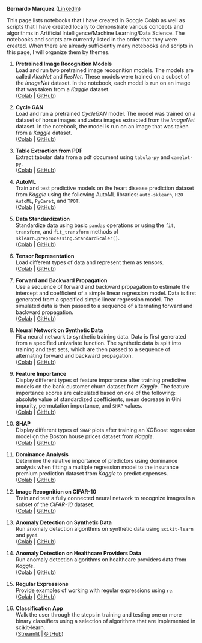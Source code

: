 **Bernardo Marquez** (<a href="http://www.linkedin.com/in/bernardo-marquez-1266476" target="_blank" rel="noopener noreferrer">LinkedIn</a>)

This page lists notebooks that I have created in Google Colab as well as scripts that I have created locally to demonstrate various concepts and algorithms in Artificial Intelligence/Machine Learning/Data Science. The notebooks and scripts are currently listed in the order that they were created. When there are already sufficiently many notebooks and scripts in this page, I will organize them by themes.

1. **Pretrained Image Recognition Models**  
Load and run two pretrained image recognition models. The models are called *AlexNet* and *ResNet*. These models were trained on a subset of the *ImageNet* dataset. In the notebook, each model is run on an image that was taken from a *Kaggle* dataset.  
(<a href="https://colab.research.google.com/drive/1sLkTThmtt-2VllfF-XnZ-Wi8rpcYZ26p?usp=sharing" target="_blank" rel="noopener noreferrer">Colab</a> | <a href="https://github.com/bern429/AI-ML-DS-Excursions/blob/main/000_pretrainedImageRecognitionModels/pretrainedImageRecognitionModels.ipynb" target="_blank" rel="noopener noreferrer">GitHub</a>)
   
2. **Cycle GAN**  
Load and run a pretrained *CycleGAN* model. The model was trained on a dataset of horse images and zebra images extracted from the *ImageNet* dataset. In the notebook, the model is run on an image that was taken from a *Kaggle* dataset.  
(<a href="https://colab.research.google.com/drive/13DJuCbOFmlbBpzy4ogVPwEUYRMrDbqYA?usp=sharing" target="_blank" rel="noopener noreferrer">Colab</a> | <a href="https://github.com/bern429/AI-ML-DS-Excursions/blob/main/001_cycleGAN/cycleGAN.ipynb" target="_blank" rel="noopener noreferrer">GitHub</a>)

3. **Table Extraction from PDF**  
Extract tabular data from a pdf document using `tabula-py` and `camelot-py`.  
(<a href="https://colab.research.google.com/drive/1rhVzA4qBoNf4z0NZ0Qb3GOXXjPkKPqmx?usp=sharing" target="_blank" rel="noopener noreferrer">Colab</a> | <a href="https://github.com/bern429/AI-ML-DS-Excursions/blob/main/002_tableExtractionFromPDF/tableExtractionFromPDF.ipynb" target="_blank" rel="noopener noreferrer">GitHub</a>)
 
4. **AutoML**  
Train and test predictive models on the heart disease prediction dataset from *Kaggle* using the following AutoML libraries: `auto-sklearn`, `H2O AutoML`, `PyCaret`, and `TPOT`.  
(<a href="https://colab.research.google.com/drive/1HXI8TcurZD3pB1rhjLWmIeadlNtVPSXq?usp=sharing" target="_blank" rel="noopener noreferrer">Colab</a> | <a href="https://github.com/bern429/AI-ML-DS-Excursions/blob/main/003_autoML/autoML.ipynb" target="_blank" rel="noopener noreferrer">GitHub</a>)

5. **Data Standardization**  
Standardize data using basic `pandas` operations or using the `fit`, `transform`, and `fit_transform` methods of `sklearn.preprocessing.StandardScaler()`.  
(<a href="https://colab.research.google.com/drive/1J_WzeYM6ySVN0JyjgvQwoRLp-MAPtwhx?usp=sharing" target="_blank" rel="noopener noreferrer">Colab</a> | <a href="https://github.com/bern429/AI-ML-DS-Excursions/blob/main/004_dataStandardization/dataStandardization.ipynb" target="_blank" rel="noopener noreferrer">GitHub</a>)
   
6. **Tensor Representation**  
Load different types of data and represent them as tensors.  
(<a href="https://colab.research.google.com/drive/1anyc1ZZyqe41KDik8Mo95i9kLdNtUcao?usp=sharing" target="_blank" rel="noopener noreferrer">Colab</a> | <a href="https://github.com/bern429/AI-ML-DS-Excursions/blob/main/005_tensorRepresentation/tensorRepresentation.ipynb" target="_blank" rel="noopener noreferrer">GitHub</a>)

7. **Forward and Backward Propagation**  
Use a sequence of forward and backward propagation to estimate the intercept and coefficient of a simple linear regression model. Data is first generated from a specified simple linear regression model. The simulated data is then passed to a sequence of alternating forward and backward propagation.  
(<a href="https://colab.research.google.com/drive/10qo5H_ZvA4Lq5dKXN-YVYNv89x_WsMQF?usp=sharing" target="_blank" rel="noopener noreferrer">Colab</a> | <a href="https://github.com/bern429/AI-ML-DS-Excursions/blob/main/006_forwardBackwardPropagation/forwardBackwardPropagation.ipynb" target="_blank" rel="noopener noreferrer">GitHub</a>)
  
8. **Neural Network on Synthetic Data**  
Fit a neural network to synthetic training data. Data is first generated from a specified univariate function. The synthetic data is split into training and test sets, which are then passed to a sequence of alternating forward and backward propagation.  
(<a href="https://colab.research.google.com/drive/1XGyd3w9uujVBdEOY95ocCOzBnh3_2Fn0?usp=sharing" target="_blank" rel="noopener noreferrer">Colab</a> | <a href="https://github.com/bern429/AI-ML-DS-Excursions/blob/main/007_neuralNetworkOnSyntheticData/neuralNetworkOnSyntheticData.ipynb" target="_blank" rel="noopener noreferrer">GitHub</a>)
  
9. **Feature Importance**  
Display different types of feature importance after training predictive models on the bank customer churn dataset from *Kaggle*. The feature importance scores are calculated based on one of the following: absolute value of standardized coefficients, mean decrease in Gini impurity, permutation importance, and `SHAP` values.  
(<a href="https://colab.research.google.com/drive/1V7_oIL2TZvZkAdQbMvQtkgspHvsStgoY?usp=sharing" target="_blank" rel="noopener noreferrer">Colab</a> | <a href="https://github.com/bern429/AI-ML-DS-Excursions/blob/main/008_featureImportance/featureImportance.ipynb" target="_blank" rel="noopener noreferrer">GitHub</a>)
  
10. **SHAP**  
Display different types of `SHAP` plots after training an XGBoost regression model on the Boston house prices dataset from *Kaggle*.  
(<a href="https://colab.research.google.com/drive/1DPyuYi0A1mLqzJsQ594_zFz3nVoeF76s?usp=sharing" target="_blank" rel="noopener noreferrer">Colab</a> | <a href="https://github.com/bern429/AI-ML-DS-Excursions/blob/main/009_shap/shap.ipynb" target="_blank" rel="noopener noreferrer">GitHub</a>)

11. **Dominance Analysis**  
Determine the relative importance of predictors using dominance analysis when fitting a multiple regression model to the insurance premium prediction dataset from *Kaggle* to predict expenses.  
(<a href="https://colab.research.google.com/drive/19oVz5iEv36a-dyl1-ST-SUa8lnb6w4dH?usp=sharing" target="_blank" rel="noopener noreferrer">Colab</a> | <a href="https://github.com/bern429/AI-ML-DS-Excursions/blob/main/010_dominanceAnalysis/dominanceAnalysis.ipynb" target="_blank" rel="noopener noreferrer">GitHub</a>)

12. **Image Recognition on CIFAR-10**  
Train and test a fully connected neural network to recognize images in a subset of the *CIFAR-10* dataset.  
(<a href="https://colab.research.google.com/drive/1nMeL5ID6UBGzKAAWdB9MEB1K2oJ7Vy6I?usp=sharing" target="_blank" rel="noopener noreferrer">Colab</a> | <a href="https://github.com/bern429/AI-ML-DS-Excursions/blob/main/011_imageRecognitionOnCIFAR/imageRecognitionOnCIFAR.ipynb" target="_blank" rel="noopener noreferrer">GitHub</a>)

13. **Anomaly Detection on Synthetic Data**  
Run anomaly detection algorithms on synthetic data using `scikit-learn` and `pyod`.  
(<a href="https://colab.research.google.com/drive/1KO9yFX2ap08z91AmCb9OcxZVdO8CA_LA?usp=[sharing](https://colab.research.google.com/drive/11aF1g7O86iB9VvIglxZwHWQmkanSw8cm?usp=sharing)" target="_blank" rel="noopener noreferrer">Colab</a> | <a href="https://github.com/bmarquez429/AI-ML-DS-Excursions/blob/main/012_anomalyDetectionOnSyntheticData/anomalyDetectionOnSyntheticData.ipynb" target="_blank" rel="noopener noreferrer">GitHub</a>)

14. **Anomaly Detection on Healthcare Providers Data**  
Run anomaly detection algorithms on healthcare providers data from *Kaggle*.  
(<a href="https://colab.research.google.com/drive/1JIqCZJ1q9Kt4XMe01WCjbdFieeveSaeI?usp=sharing" target="_blank" rel="noopener noreferrer">Colab</a> | <a href="https://github.com/bmarquez429/AI-ML-DS-Excursions/blob/main/013_anomalyDetectionOnHealthcareProvidersData/anomalyDetectionOnHealthcareProvidersData.ipynb" target="_blank" rel="noopener noreferrer">GitHub</a>)

15. **Regular Expressions**  
Provide examples of working with regular expressions using `re`.  
(<a href="https://colab.research.google.com/drive/1YTfuakqArnW37PXgwu2lfarS5DXw40j5?usp=sharing" target="_blank" rel="noopener noreferrer">Colab</a> | <a href="https://github.com/bmarquez429/AI-ML-DS-Excursions/blob/main/014_regularExpressions/regularExpressions.ipynb" target="_blank" rel="noopener noreferrer">GitHub</a>)

16. **Classification App**  
Walk the user through the steps in training and testing one or more binary classifiers using a selection of algorithms that are implemented in scikit-learn.  
(<a href="https://scikit-learnclassification.streamlit.app/" target="_blank" rel="noopener noreferrer">Streamlit</a> | <a href="https://github.com/bmarquez429/Classification-App" target="_blank" rel="noopener noreferrer">GitHub</a>)

